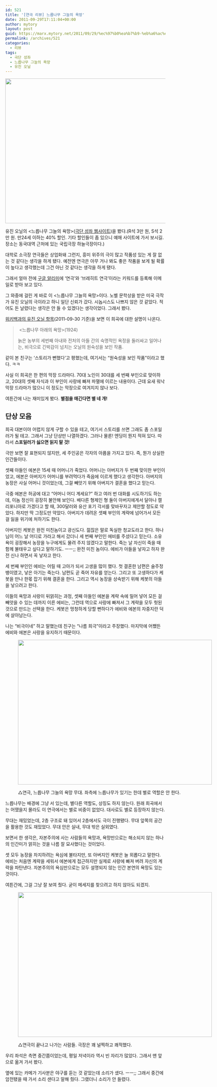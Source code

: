 ```yaml
---
id: 521
title: '[연극 리뷰] 느릅나무 그늘의 욕망'
date: 2011-09-29T17:11:04+00:00
author: mytory
layout: post
guid: https://marx.mytory.net/2011/09/29/%ec%97%b0%ea%b7%b9-%eb%a6%ac%eb%b7%b0-%eb%8a%90%eb%a6%85%eb%82%98%eb%ac%b4-%ea%b7%b8%eb%8a%98%ec%9d%98-%ec%9a%95%eb%a7%9d/
permalink: /archives/521
categories:
  - 리뷰
tags:
  - 극단 성좌
  - 느릅나무 그늘의 욕망
  - 유진 오닐
---
```

<img src="https://marx.mytory.net/wp-content/uploads/1/cfile6.uf.1568D94A4E849D1F301E8A.jpg" class="aligncenter" width="610" height="455" alt="" filename="IMG_5601.jpg" filemime="image/jpeg" />

유진 오닐의 &lt;느릅나무 그늘의 욕망&gt;(<a href="http://www.sungjwa.com/" target="_blank" title="[http://www.sungjwa.com/]로 이동합니다.">극단 성좌 웹사이트</a>)을 봤다.(R석 3만 원, S석 2만 원. 만24세 이하는 40% 할인. 기타 할인들이 좀 있으니 예매 사이트에 가서 보시길. 장소는 동국대역 근처에 있는 국립극장 하늘극장이다.)

대학로 소극장 연극들은 상업화돼 그런지, 흥미 위주의 극이 많고 작품성 있는 게 잘 없는 것 같다는 생각을 하게 됐다. 예전엔 연극은 아무 거나 봐도 좋은 작품을 보게 될 확률이 높다고 생각했는데 그건 아닌 것 같다는 생각을 하게 됐다.

그래서 얼마 전에 <a href="http://ccoma.tistory.com/759" target="_blank" title="[http://ccoma.tistory.com/759]로 이동합니다.">구글 알리미</a>에 &#8216;연극&#8217;와 &#8216;브레히트 연극&#8217;이라는 키워드를 등록해 이메일로 받아 보고 있다.

그 와중에 걸린 게 바로 이 &lt;느릅나무 그늘의 욕망&gt;이다. 노벨 문학상을 받은 미국 극작가 유진 오닐의 극이라고 하니 일단 신뢰가 갔다. 시놉시스도 나쁘지 않은 것 같았다. 적어도 돈 날렸다는 생각은 안 들 수 있겠다는 생각이었다. 그래서 봤다.

<a href="http://ko.wikipedia.org/wiki/%EC%9C%A0%EC%A7%84_%EC%98%A4%EB%8B%90" target="_blank" title="[http://ko.wikipedia.org/wiki/%EC%9C%A0%EC%A7%84_%EC%98%A4%EB%8B%90]로 이동합니다.">위키백과의 유진 오닐 항목</a>(2011-09-30 기준)을 보면 이 희곡에 대한 설명이 나온다.

> &nbsp;&lt;느릅나무 아래의 욕망&gt;(1924)
> 
> 늙은 농부의 세번째 아내와 전처의 아들 간의 숙명적인 욕정을 둘러싸고 일어나는, 비극으로 긴박감이 넘치는 오닐의 원숙성을 보인 작품.

같이 본 친구는 &#8216;스토리가 뻔했다&#8217;고 평했는데, 여기서는 &#8220;원숙성을 보인 작품&#8221;이라고 했다. ㅋㅋ

사실 이 희곡은 한 편의 막장 드라마다. 70대 노인이 30대를 세 번째 부인으로 맞이하고, 20대의 셋째 자식과 이 부인이 사랑에 빠져 파멸에 이르는 내용이다. 근데 요새 워낙 막장 드라마가 많으니 이 정도는 막장으로 여겨지지 않나 보다.

여튼간에 나는 재미있게 봤다. **별점을 매긴다면 별 네 개!**

## 단상 모음

희곡 대본이야 어렵지 않게 구할 수 있을 테고, 여기서 스토리를 쓰면 그래도 좀 스포일러가 될 테고. 그래서 그냥 단상만 나열하겠다. 그러나 물론! 엔딩이 뭔지 적혀 있다. 따라서 **스포일러가 싫으면 읽지 말 것!**

극만 보면 잘 표현되지 않지만, 세 주인공은 각자의 아픔을 가지고 있다. 즉, 뭔가 상실한 인간들이다.

셋째 아들인 에본은 15세 때 어머니가 죽었다. 어머니는 아버지가 두 번째 맞이한 부인이었고, 에본은 아버지가 어머니를 부려먹다가 죽음에 이르게 했다고 생각한다. 아버지의 농장은 사실 어머니 것이었는데, 그걸 빼앗기 위해 아버지가 결혼을 했다고 믿는다.

극중 에본은 허공에 대고 &#8220;어머니 어디 계세요?&#8221; 하고 여러 번 대화를 시도하기도 하는데, 이놈 정신이 굉장히 불안해 보인다. 배다른 형제인 형 둘이 아버지에게서 달아나 캘리포니아로 가겠다고 할 때, 300달러와 유산 포기 각서를 맞바꾸자고 제안할 정도로 약았다. 하지만 딱 그정도만 약았다. 아버지가 데려온 셋째 부인의 계략에 넘어가서 모든 걸 잃을 위기에 처하기도 한다.

아버지인 케봇은 완전 미친놈이고 광신도다. 젊잖은 말로 독실한 청교도라고 한다. 하나님이 어느 날 어디로 가라고 해서 갔더니 세 번째 부인인 에비를 주셨다고 믿는다. 소유욕이 굉장해서 농장을 누구에게도 물려 주지 않겠다고 말한다. 죽는 날 자신이 죽을 때 함께 불태우고 싶다고 말하기도. ㅡㅡ;; 완전 미친 놈이다. 에비가 아들을 낳자고 하자 완전 신나 하면서 꼭 낳자고 한다.

세 번째 부인인 에비는 어릴 때 고아가 되서 고생을 많이 했다. 첫 결혼한 남편은 술주정뱅이였고, 낳은 아기는 죽는다. 남편도 곧 죽어 자유를 얻는다. 그리고 또 고생하다가 케봇을 만나 한몫 잡기 위해 결혼을 한다. 그리고 역시 농장을 상속받기 위해 케봇의 아들을 낳으려고 한다.

이들의 욕망과 사랑이 뒤얽히는 과정, 셋째 아들인 에본을 계략 속에 밀어 넣어 모든 걸 빼앗을 수 있는 데까지 이른 에비는, 그런데 역으로 사랑에 빠져서 그 계략을 모두 헛된 것으로 만드는 선택을 한다. 케봇은 멍청하게 당할 뻔하다가 에비와 에본의 자중지란 덕에 살아남는다.&nbsp;

나는 &#8220;비극이네&#8221; 하고 말했는데 친구는 &#8220;나름 희극&#8221;이라고 주장했다. 마지막에 어쨌든 에비와 에본은 사랑을 유지하기 때문이다.<figure style="width: 610px" class="wp-caption aligncenter">

<img src="https://marx.mytory.net/wp-content/uploads/1/cfile2.uf.1404683A4E84A49F26705B.jpg" width="610" height="455" alt="" filename="cfile2.uf.1404683A4E84A49F26705B.jpg" filemime="" /><figcaption class="wp-caption-text">△연극, 느릅나무 그늘의 욕망 무대. 좌측에 느릅나무가 있기는 한데 별로 역할은 안 한다.</figcaption></figure> 

느릅나무는 배경에 그냥 서 있는데, 별다른 역할도, 상징도 하지 않는다. 원래 희곡에서는 어땠을지 몰라도 이 연극에서는 별로 비중이 없었다. 대사로도 별로 등장하지 않는다.

무대는 재밌었는데, 2층 구조로 돼 있어서 2층에서도 극이 진행됐다.&nbsp;무대 앞쪽의 공간을 활용한 것도 재밌었다. 무대 안은 실내, 무대 밖은 실외였다.

보면서 한 생각은, 자본주의에 사는 사람들의 욕망과, 욕망만으로는 해소되지 않는 하나의 인간미가 얽히는 것을 나름 잘 묘사했다는 것이었다.

셋 모두 농장을 차지하려는 욕심에 불타지만, 또 아버지인 케봇은 늘 외롭다고 말한다. 에비는 처음엔 계략을 세워서 에본에게 접근하지만 실제로 사랑에 빠져 버려 자신의 계략을 파탄낸다. 자본주의의 욕심만으로는 모두 설명되지 않는 인간 본연의 욕망도 있는 것이다.

여튼간에, 그걸 그냥 잘 보여 줬다. 굳이 메세지를 찾으려고 하지 않아도 되겠지.<figure style="width: 610px" class="wp-caption aligncenter">

<img src="https://marx.mytory.net/wp-content/uploads/1/cfile7.uf.131BDD394E84A5B2311FD8.jpg" width="610" height="455" alt="" filename="cfile7.uf.131BDD394E84A5B2311FD8.jpg" filemime="" /><figcaption class="wp-caption-text">△연극이 끝나고 나가는 사람들. 극장은 꽤 널찍하고 쾌적했다.</figcaption></figure> 

우리 좌석은 측면 중간쯤이었는데, 평일 저녁이라 역시 빈 자리가 많았다. 그래서 맨 앞으로 옮겨 가서 봤다.

옆에 있는 카메가 기사분은 야구를 듣는 것 같았는데 소리가 샜다. ㅡㅡ;; 그래서 중간에 암전됐을 때 가서 소리 샌다고 말해 줬다. 그랬더니 소리가 안 들렸다.
